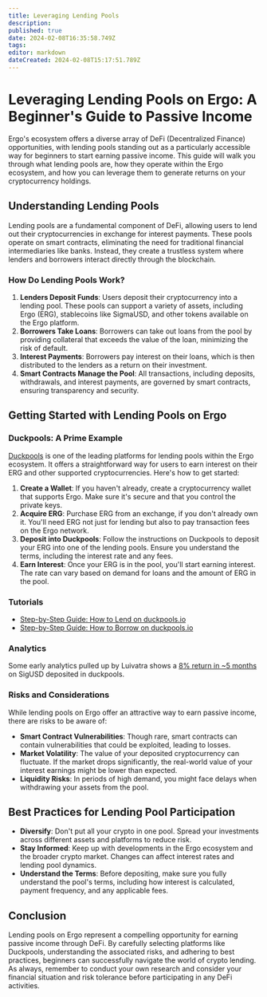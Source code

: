 ```yaml
---
title: Leveraging Lending Pools
description: 
published: true
date: 2024-02-08T16:35:58.749Z
tags: 
editor: markdown
dateCreated: 2024-02-08T15:17:51.789Z
---
```


# Leveraging Lending Pools on Ergo: A Beginner's Guide to Passive Income

Ergo's ecosystem offers a diverse array of DeFi (Decentralized Finance) opportunities, with lending pools standing out as a particularly accessible way for beginners to start earning passive income. This guide will walk you through what lending pools are, how they operate within the Ergo ecosystem, and how you can leverage them to generate returns on your cryptocurrency holdings.

## Understanding Lending Pools

Lending pools are a fundamental component of DeFi, allowing users to lend out their cryptocurrencies in exchange for interest payments. These pools operate on smart contracts, eliminating the need for traditional financial intermediaries like banks. Instead, they create a trustless system where lenders and borrowers interact directly through the blockchain.

### How Do Lending Pools Work?

1. **Lenders Deposit Funds**: Users deposit their cryptocurrency into a lending pool. These pools can support a variety of assets, including Ergo (ERG), stablecoins like SigmaUSD, and other tokens available on the Ergo platform.
2. **Borrowers Take Loans**: Borrowers can take out loans from the pool by providing collateral that exceeds the value of the loan, minimizing the risk of default.
3. **Interest Payments**: Borrowers pay interest on their loans, which is then distributed to the lenders as a return on their investment.
4. **Smart Contracts Manage the Pool**: All transactions, including deposits, withdrawals, and interest payments, are governed by smart contracts, ensuring transparency and security.

## Getting Started with Lending Pools on Ergo

### Duckpools: A Prime Example

[Duckpools](https://www.youtube.com/@duckpools_io) is one of the leading platforms for lending pools within the Ergo ecosystem. It offers a straightforward way for users to earn interest on their ERG and other supported cryptocurrencies. Here's how to get started:

1. **Create a Wallet**: If you haven't already, create a cryptocurrency wallet that supports Ergo. Make sure it's secure and that you control the private keys.
2. **Acquire ERG**: Purchase ERG from an exchange, if you don't already own it. You'll need ERG not just for lending but also to pay transaction fees on the Ergo network.
3. **Deposit into Duckpools**: Follow the instructions on Duckpools to deposit your ERG into one of the lending pools. Ensure you understand the terms, including the interest rate and any fees.
4. **Earn Interest**: Once your ERG is in the pool, you'll start earning interest. The rate can vary based on demand for loans and the amount of ERG in the pool.

### Tutorials

- [Step-by-Step Guide: How to Lend on duckpools.io](https://www.youtube.com/watch?v=xnzZEpcdCuA)
- [Step-by-Step Guide: How to Borrow on duckpools.io](https://www.youtube.com/watch?v=dN4VqQJAyuk)

### Analytics

Some early analytics pulled up by Luivatra shows a [8% return in ~5 months](https://twitter.com/Luivatra/status/1750497386856665115) on SigUSD deposited in duckpools. 

### Risks and Considerations

While lending pools on Ergo offer an attractive way to earn passive income, there are risks to be aware of:

- **Smart Contract Vulnerabilities**: Though rare, smart contracts can contain vulnerabilities that could be exploited, leading to losses.
- **Market Volatility**: The value of your deposited cryptocurrency can fluctuate. If the market drops significantly, the real-world value of your interest earnings might be lower than expected.
- **Liquidity Risks**: In periods of high demand, you might face delays when withdrawing your assets from the pool.

## Best Practices for Lending Pool Participation

- **Diversify**: Don't put all your crypto in one pool. Spread your investments across different assets and platforms to reduce risk.
- **Stay Informed**: Keep up with developments in the Ergo ecosystem and the broader crypto market. Changes can affect interest rates and lending pool dynamics.
- **Understand the Terms**: Before depositing, make sure you fully understand the pool's terms, including how interest is calculated, payment frequency, and any applicable fees.

## Conclusion

Lending pools on Ergo represent a compelling opportunity for earning passive income through DeFi. By carefully selecting platforms like Duckpools, understanding the associated risks, and adhering to best practices, beginners can successfully navigate the world of crypto lending. As always, remember to conduct your own research and consider your financial situation and risk tolerance before participating in any DeFi activities.